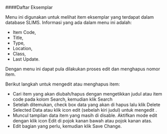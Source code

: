 ####Daftar Eksemplar

Menu ini digunakan untuk melihat item eksemplar yang terdapat dalam database SLIMS.
Informasi yang ada dalam menu ini adalah:
- Item Code,
- Title,
- Type,
- Location,
- Class,
- Last Update.

Dengan menu ini dapat pula dilakukan proses edit dan menghapus nomor item.

Berikut langkah untuk mengedit atau menghapus item:
- Cari item yang akan diubah/hapus dengan mengetikkan judul atau item code pada kolom Search, kemudian klik Search
- Setelah ditemukan, check box data yang akan di hapus lalu klik Delete Selected Data atau klik icon edit (sebelah kiri judul) untuk mengedit .
- Muncul tampilan data item yang masih di disable. Aktifkan mode edit dengan klik icon Edit di pojok kanan bawah atau pojok kanan atas.
- Edit bagian yang perlu, kemudian klik Save Change.
